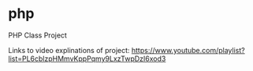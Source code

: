 # php
PHP Class Project

Links to video explinations of project:
https://www.youtube.com/playlist?list=PL6cblzpHMmvKppPqmy9LxzTwpDzI6xod3
